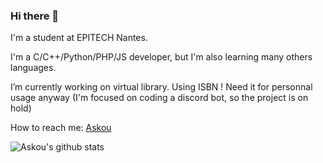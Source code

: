 ### Hi there 👋

I'm a student at EPITECH Nantes.

I'm a C/C++/Python/PHP/JS developer, but I'm also learning many others languages.

I’m currently working on virtual library. Using ISBN ! Need it for personnal usage anyway (I'm focused on coding a discord bot, so the project is on hold)

How to reach me: [Askou](https://twitter.com/BabyAskou)

<!--<p align='center'>
  <a href="#"><img src="https://github-readme-stats.vercel.app/api/top-langs/?username=TrueBabyChaise&hide=shaderlab,css,hlsl,cmake&langs_count=6&layout=compact&theme=synthwave"></a>
</p> -->

![Askou's github stats](https://github-readme-stats.vercel.app/api?username=TrueBabyChaise&count_private=true&show_icons=true)
